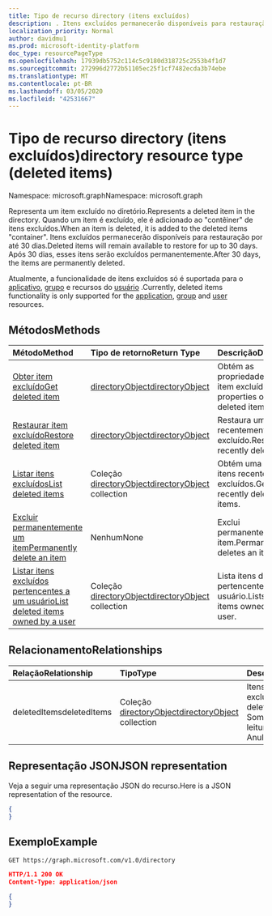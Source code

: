 ```yaml
---
title: Tipo de recurso directory (itens excluídos)
description: . Itens excluídos permanecerão disponíveis para restauração por até 30 dias. Após 30 dias, esses itens serão excluídos permanentemente.
localization_priority: Normal
author: davidmu1
ms.prod: microsoft-identity-platform
doc_type: resourcePageType
ms.openlocfilehash: 17939db5752c114c5c9180d318725c2553b4f1d7
ms.sourcegitcommit: 272996d2772b51105ec25f1cf7482ecda3b74ebe
ms.translationtype: MT
ms.contentlocale: pt-BR
ms.lasthandoff: 03/05/2020
ms.locfileid: "42531667"
---
```

# <a name="directory-resource-type-deleted-items"></a><span data-ttu-id="e6b80-105">Tipo de recurso directory (itens excluídos)</span><span class="sxs-lookup"><span data-stu-id="e6b80-105">directory resource type (deleted items)</span></span>

<span data-ttu-id="e6b80-106">Namespace: microsoft.graph</span><span class="sxs-lookup"><span data-stu-id="e6b80-106">Namespace: microsoft.graph</span></span>

<span data-ttu-id="e6b80-107">Representa um item excluído no diretório.</span><span class="sxs-lookup"><span data-stu-id="e6b80-107">Represents a deleted item in the directory.</span></span> <span data-ttu-id="e6b80-108">Quando um item é excluído, ele é adicionado ao "contêiner" de itens excluídos.</span><span class="sxs-lookup"><span data-stu-id="e6b80-108">When an item is deleted, it is added to the deleted items "container".</span></span> <span data-ttu-id="e6b80-109">Itens excluídos permanecerão disponíveis para restauração por até 30 dias.</span><span class="sxs-lookup"><span data-stu-id="e6b80-109">Deleted items will remain available to restore for up to 30 days.</span></span> <span data-ttu-id="e6b80-110">Após 30 dias, esses itens serão excluídos permanentemente.</span><span class="sxs-lookup"><span data-stu-id="e6b80-110">After 30 days, the items are permanently deleted.</span></span>

<span data-ttu-id="e6b80-111">Atualmente, a funcionalidade de itens excluídos só é suportada para o [aplicativo](application.md), [grupo](group.md) e recursos do [usuário](user.md) .</span><span class="sxs-lookup"><span data-stu-id="e6b80-111">Currently, deleted items functionality is only supported for the [application](application.md), [group](group.md) and [user](user.md) resources.</span></span>

## <a name="methods"></a><span data-ttu-id="e6b80-112">Métodos</span><span class="sxs-lookup"><span data-stu-id="e6b80-112">Methods</span></span>

| <span data-ttu-id="e6b80-113">Método</span><span class="sxs-lookup"><span data-stu-id="e6b80-113">Method</span></span>         | <span data-ttu-id="e6b80-114">Tipo de retorno</span><span class="sxs-lookup"><span data-stu-id="e6b80-114">Return Type</span></span> | <span data-ttu-id="e6b80-115">Descrição</span><span class="sxs-lookup"><span data-stu-id="e6b80-115">Description</span></span> |
|:---------------|:------------|:------------|
|[<span data-ttu-id="e6b80-116">Obter item excluído</span><span class="sxs-lookup"><span data-stu-id="e6b80-116">Get deleted item</span></span>](../api/directory-deleteditems-get.md) | [<span data-ttu-id="e6b80-117">directoryObject</span><span class="sxs-lookup"><span data-stu-id="e6b80-117">directoryObject</span></span>](directoryobject.md) | <span data-ttu-id="e6b80-118">Obtém as propriedades de um item excluído.</span><span class="sxs-lookup"><span data-stu-id="e6b80-118">Gets the properties of a deleted item.</span></span> |
|[<span data-ttu-id="e6b80-119">Restaurar item excluído</span><span class="sxs-lookup"><span data-stu-id="e6b80-119">Restore deleted item</span></span>](../api/directory-deleteditems-restore.md) |[<span data-ttu-id="e6b80-120">directoryObject</span><span class="sxs-lookup"><span data-stu-id="e6b80-120">directoryObject</span></span>](directoryobject.md)| <span data-ttu-id="e6b80-121">Restaura um item recentemente excluído.</span><span class="sxs-lookup"><span data-stu-id="e6b80-121">Restores a recently deleted item.</span></span> |
|[<span data-ttu-id="e6b80-122">Listar itens excluídos</span><span class="sxs-lookup"><span data-stu-id="e6b80-122">List deleted items</span></span>](../api/directory-deleteditems-list.md) |<span data-ttu-id="e6b80-123">Coleção [directoryObject](directoryobject.md)</span><span class="sxs-lookup"><span data-stu-id="e6b80-123">[directoryObject](directoryobject.md) collection</span></span>| <span data-ttu-id="e6b80-124">Obtém uma lista de itens recentemente excluídos.</span><span class="sxs-lookup"><span data-stu-id="e6b80-124">Gets a list of recently deleted items.</span></span> |
|[<span data-ttu-id="e6b80-125">Excluir permanentemente um item</span><span class="sxs-lookup"><span data-stu-id="e6b80-125">Permanently delete an item</span></span>](../api/directory-deleteditems-delete.md) | <span data-ttu-id="e6b80-126">Nenhum</span><span class="sxs-lookup"><span data-stu-id="e6b80-126">None</span></span> | <span data-ttu-id="e6b80-127">Exclui permanentemente um item.</span><span class="sxs-lookup"><span data-stu-id="e6b80-127">Permanently deletes an item.</span></span> |
|[<span data-ttu-id="e6b80-128">Listar itens excluídos pertencentes a um usuário</span><span class="sxs-lookup"><span data-stu-id="e6b80-128">List deleted items owned by a user</span></span>](../api/directory-deleteditems-user-owned.md) | <span data-ttu-id="e6b80-129">Coleção [directoryObject](directoryobject.md)</span><span class="sxs-lookup"><span data-stu-id="e6b80-129">[directoryObject](directoryobject.md) collection</span></span> | <span data-ttu-id="e6b80-130">Lista itens de diretório pertencentes a um usuário.</span><span class="sxs-lookup"><span data-stu-id="e6b80-130">Lists directory items owned by a user.</span></span> |

## <a name="relationships"></a><span data-ttu-id="e6b80-131">Relacionamento</span><span class="sxs-lookup"><span data-stu-id="e6b80-131">Relationships</span></span>
| <span data-ttu-id="e6b80-132">Relação</span><span class="sxs-lookup"><span data-stu-id="e6b80-132">Relationship</span></span> | <span data-ttu-id="e6b80-133">Tipo</span><span class="sxs-lookup"><span data-stu-id="e6b80-133">Type</span></span>   |<span data-ttu-id="e6b80-134">Descrição</span><span class="sxs-lookup"><span data-stu-id="e6b80-134">Description</span></span>|
|:---------------|:--------|:----------|
|<span data-ttu-id="e6b80-135">deletedItems</span><span class="sxs-lookup"><span data-stu-id="e6b80-135">deletedItems</span></span>|<span data-ttu-id="e6b80-136">Coleção [directoryObject](directoryobject.md)</span><span class="sxs-lookup"><span data-stu-id="e6b80-136">[directoryObject](directoryobject.md) collection</span></span>| <span data-ttu-id="e6b80-137">Itens recentemente excluídos.</span><span class="sxs-lookup"><span data-stu-id="e6b80-137">Recently deleted items.</span></span> <span data-ttu-id="e6b80-138">Somente leitura.</span><span class="sxs-lookup"><span data-stu-id="e6b80-138">Read-only.</span></span> <span data-ttu-id="e6b80-139">Anulável.</span><span class="sxs-lookup"><span data-stu-id="e6b80-139">Nullable.</span></span>|

## <a name="json-representation"></a><span data-ttu-id="e6b80-140">Representação JSON</span><span class="sxs-lookup"><span data-stu-id="e6b80-140">JSON representation</span></span>
<span data-ttu-id="e6b80-141">Veja a seguir uma representação JSON do recurso.</span><span class="sxs-lookup"><span data-stu-id="e6b80-141">Here is a JSON representation of the resource.</span></span>

<!-- {
  "blockType": "resource",
  "baseType": "microsoft.graph.entity",
  "@odata.type": "microsoft.graph.directory"
}-->

```json
{
}
```

## <a name="example"></a><span data-ttu-id="e6b80-142">Exemplo</span><span class="sxs-lookup"><span data-stu-id="e6b80-142">Example</span></span>

<!--{"blockType": "request"}-->
```http
GET https://graph.microsoft.com/v1.0/directory
```

<!--{"blockType": "response", "truncated": true, "@odata.type": "microsoft.graph.directory"}-->
```json
HTTP/1.1 200 OK
Content-Type: application/json

{
}
```


<!-- uuid: 8fcb5dbc-d5aa-4681-8e31-b001d5168d79
2015-10-25 14:57:30 UTC -->
<!-- {
  "type": "#page.annotation",
  "description": "directory resource",
  "keywords": "",
  "section": "documentation",
  "tocPath": ""
}-->
